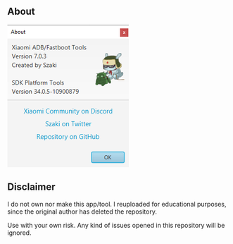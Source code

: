 ## About
![XiaomiADBFastbootTools](https://raw.githubusercontent.com/dibowz/xaft/main/xaft.png)

## Disclaimer
I do not own nor make this app/tool. I reuploaded for educational purposes, since the original author has deleted the repository.

Use with your own risk. Any kind of issues opened in this repository will be ignored.
